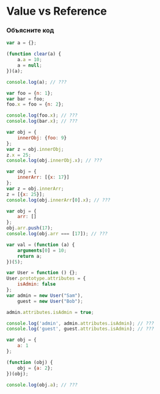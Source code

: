 # Value vs Reference

### Объясните код

```javascript
var а = {};

(function clear(a) {
    a.a = 10;
    a = null;
})(a);

console.log(a); // ???
```

```javascript
var foo = {n: 1};
var bar = foo;
foo.x = foo = {n: 2};

console.log(foo.x); // ???
console.log(bar.x); // ???
```

```javascript
var obj = {
    innerObj: {foo: 9}
};
var z = obj.innerObj;
z.x = 25;
console.log(obj.innerObj.x); // ???
```

```javascript
var obj = {
    innerArr: [{x: 17}]
};
var z = obj.innerArr;
z = [{x: 25}];
console.log(obj.innerArr[0].x); // ???
```

```javascript
var obj = {
    arr: []
};
obj.arr.push(17);
console.log(obj.arr === [17]); // ???
```

```javascript
var val = (function (a) {
    arguments[0] = 10;
    return a;
})(5);
```

```javascript
var User = function () {};
User.prototype.attributes = {
    isAdmin: false
};
var admin = new User("Sam"),
    guest = new User("Bob");

admin.attributes.isAdmin = true;

console.log('admin', admin.attributes.isAdmin); // ???
console.log('guest', guest.attributes.isAdmin); // ???
```

```javascript
var obj = {
    a: 1
};

(function (obj) {
    obj = {a: 2};
})(obj);

console.log(obj.a); // ???
```

